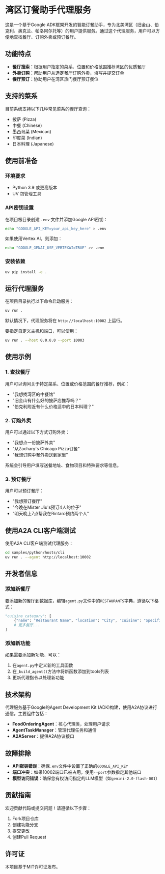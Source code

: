 # 湾区订餐助手代理服务

这是一个基于Google ADK框架开发的智能订餐助手，专为北美湾区（旧金山、伯克利、奥克兰、帕洛阿尔托等）的用户提供服务。通过这个代理服务，用户可以方便地查找餐厅、订购外卖或预订餐厅。

## 功能特点

- **餐厅搜索**：根据用户指定的菜系、位置和价格范围推荐湾区的优质餐厅
- **外卖订购**：帮助用户从选定餐厅订购外卖，填写并提交订单
- **餐厅预订**：协助用户在湾区热门餐厅预订餐位

## 支持的菜系

目前系统支持以下几种常见菜系的餐厅查询：
- 披萨 (Pizza)
- 中餐 (Chinese)
- 墨西哥菜 (Mexican)
- 印度菜 (Indian)
- 日本料理 (Japanese)

## 使用前准备

### 环境要求

- Python 3.9 或更高版本
- UV 包管理工具

### API密钥设置

在项目根目录创建 `.env` 文件并添加Google API密钥：

```bash
echo "GOOGLE_API_KEY=your_api_key_here" > .env
```

如果使用Vertex AI，则添加：

```bash
echo "GOOGLE_GENAI_USE_VERTEXAI=TRUE" >> .env
```

### 安装依赖

```bash
uv pip install -e .
```

## 运行代理服务

在项目目录执行以下命令启动服务：

```bash
uv run .
```

默认情况下，代理服务将在 `http://localhost:10002` 上运行。

要指定自定义主机和端口，可以使用：

```bash
uv run . --host 0.0.0.0 --port 10003
```

## 使用示例

### 1. 查找餐厅

用户可以询问关于特定菜系、位置或价格范围的餐厅推荐，例如：

- "我想找湾区的中餐馆"
- "旧金山有什么好的披萨店推荐吗？"
- "伯克利附近有什么价格适中的日本料理？"

### 2. 订购外卖

用户可以通过以下方式订购外卖：

- "我想点一份披萨外卖"
- "从Zachary's Chicago Pizza订餐"
- "我想订购中餐外卖送到家里"

系统会引导用户填写送餐地址、食物项目和特殊要求等信息。

### 3. 预订餐厅

用户可以预订餐厅：

- "我想预订餐厅"
- "今晚在Mister Jiu's预订4人的位子"
- "明天晚上7点帮我在Rintaro预约两个人"

## 使用A2A CLI客户端测试

使用A2A CLI客户端测试代理服务：

```bash
cd samples/python/hosts/cli
uv run . --agent http://localhost:10002
```

## 开发者信息

### 添加新餐厅

要添加新的餐厅到数据库，编辑`agent.py`文件中的`RESTAURANTS`字典，遵循以下格式：

```python
"cuisine_category": [
    {"name": "Restaurant Name", "location": "City", "cuisine": "Specific Type", "price_range": "$$", "rating": 4.5},
    # 更多餐厅...
]
```

### 添加新功能

如果需要添加新功能，可以：

1. 在`agent.py`中定义新的工具函数
2. 在`_build_agent()`方法中将新函数添加到tools列表
3. 更新代理指令以处理新功能

## 技术架构

代理服务基于Google的Agent Development Kit (ADK)构建，使用A2A协议进行通信。主要组件包括：

- **FoodOrderingAgent**：核心代理类，处理用户请求
- **AgentTaskManager**：管理代理任务和通信
- **A2AServer**：提供A2A协议接口

## 故障排除

- **API密钥错误**：确保`.env`文件中设置了正确的`GOOGLE_API_KEY`
- **端口冲突**：如果10002端口已被占用，使用`--port`参数指定其他端口
- **模型访问错误**：确保您有权访问指定的LLM模型（如`gemini-2.0-flash-001`）

## 贡献指南

欢迎贡献代码或提交问题！请遵循以下步骤：

1. Fork项目仓库
2. 创建功能分支
3. 提交更改
4. 创建Pull Request

## 许可证

本项目基于MIT许可证发布。
